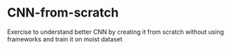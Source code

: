 # CNN-from-scratch
Exercise to understand better CNN by creating it from scratch without using frameworks and train it on moist dataset
